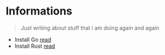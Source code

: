 # Informations

> Just writing about stuff that i am doing again and again

* Install Go [read](install/install-golang.md)
* Install Rust [read](install/install-rust.md)
